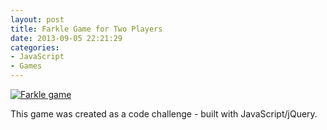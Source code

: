 ```yaml
---
layout: post
title: Farkle Game for Two Players
date: 2013-09-05 22:21:29
categories: 
- JavaScript
- Games
---
```


[![Farkle game]({{site.url}}/images/farkle.png)](http://janmilosh.com/farkle)

This game was created as a code challenge - built with JavaScript/jQuery.